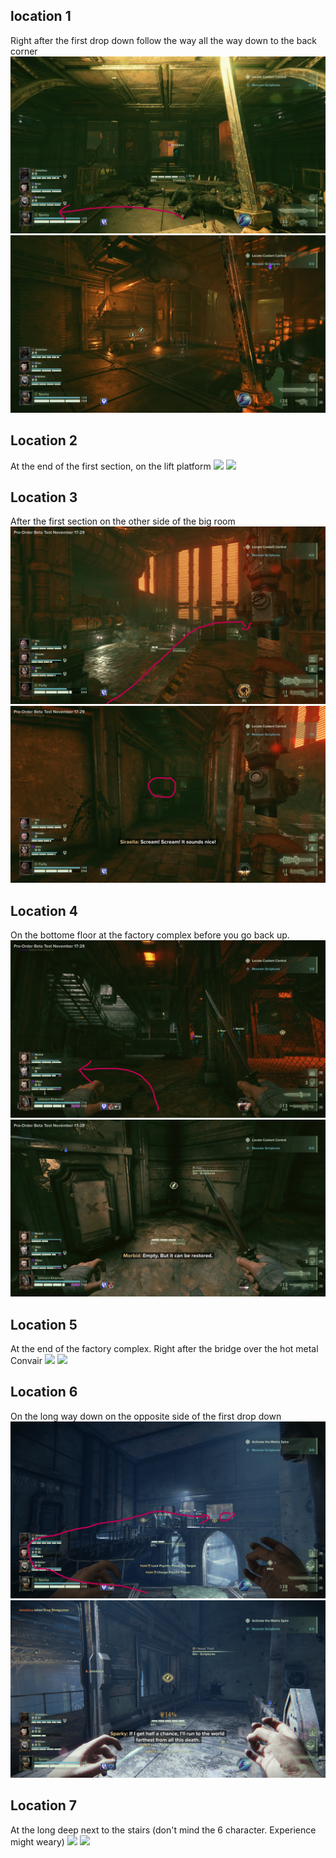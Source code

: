 ## location 1
Right after the first drop down follow the way all the way down to the back corner
![](images/20221204215320_1_edit.jpg)
![](images/20221204215301_1.jpg)
## Location 2
At the end of the first section, on the lift platform
![](images/20221124181506_1_edit.jpg)
![](images/20221124181440_1.jpg)
## Location 3
After the first section on the other side of the big room
![](images/20221128213936_1_edit.jpg)
![](images/20221128213955_1_edit.jpg)
## Location 4
On the bottome floor at the factory complex before you go back up.
![](images/20221128120016_1_edit.jpg)
![](images/20221128120003_1.jpg)
## Location 5
At the end of the factory complex. Right after the bridge over the hot metal Convair
![](images/20221124124826_1_edot.jpg)
![](images/20221124124804_1.jpg)
## Location 6
On the long way down on the opposite side of the first drop down
![](images/20221204220726_1_edit.jpg)
![](images/20221204220713_1.jpg)
## Location 7
At the long deep next to the stairs (don't mind the 6 character. Experience might weary)
![](images/20221124125749_1.jpg)
![](images/20221124125802_1.jpg)
